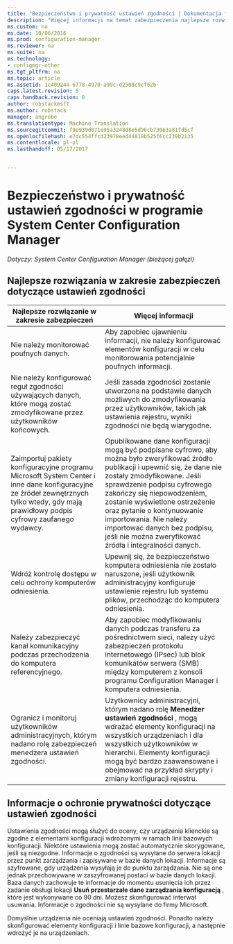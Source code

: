 ```yaml
---
title: "Bezpieczeństwo i prywatność ustawień zgodności | Dokumentacja firmy Microsoft"
description: "Więcej informacji na temat zabezpieczenia najlepsze rozwiązania dotyczące ustawień zgodności w programie System Center Configuration Manager."
ms.custom: na
ms.date: 10/06/2016
ms.prod: configuration-manager
ms.reviewer: na
ms.suite: na
ms.technology:
- configmgr-other
ms.tgt_pltfrm: na
ms.topic: article
ms.assetid: 1c409244-6778-4970-a99c-d2508c9cf62b
caps.latest.revision: 5
caps.handback.revision: 0
author: robstackmsft
ms.author: robstack
manager: angrobe
ms.translationtype: Machine Translation
ms.sourcegitcommit: f9e939d871e95a3248d8e5d96cb73063a81fd5cf
ms.openlocfilehash: e7dc554ffcd23978eed44819b525f6cc239b2135
ms.contentlocale: pl-pl
ms.lasthandoff: 05/17/2017


---
```

# <a name="security-and-privacy-for-compliance-settings-in-system-center-configuration-manager"></a>Bezpieczeństwo i prywatność ustawień zgodności w programie System Center Configuration Manager

*Dotyczy: System Center Configuration Manager (bieżącej gałęzi)*


## <a name="security-best-practices-for-compliance-settings"></a>Najlepsze rozwiązania w zakresie zabezpieczeń dotyczące ustawień zgodności  

|Najlepsze rozwiązanie w zakresie zabezpieczeń|Więcej informacji|  
|----------------------------|----------------------|  
|Nie należy monitorować poufnych danych.|Aby zapobiec ujawnieniu informacji, nie należy konfigurować elementów konfiguracji w celu monitorowania potencjalnie poufnych informacji.|  
|Nie należy konfigurować reguł zgodności używających danych, które mogą zostać zmodyfikowane przez użytkowników końcowych.|Jeśli zasada zgodności zostanie utworzona na podstawie danych możliwych do zmodyfikowania przez użytkowników, takich jak ustawienia rejestru, wyniki zgodności nie będą wiarygodne.|  
|Zaimportuj pakiety konfiguracyjne programu Microsoft System Center i inne dane konfiguracyjne ze źródeł zewnętrznych tylko wtedy, gdy mają prawidłowy podpis cyfrowy zaufanego wydawcy.|Opublikowane dane konfiguracji mogą być podpisane cyfrowo, aby można było zweryfikować źródło publikacji i upewnić się, że dane nie zostały zmodyfikowane. Jeśli sprawdzenie podpisu cyfrowego zakończy się niepowodzeniem, zostanie wyświetlone ostrzeżenie oraz pytanie o kontynuowanie importowania. Nie należy importować danych bez podpisu, jeśli nie można zweryfikować źródła i integralności danych.|  
|Wdróż kontrolę dostępu w celu ochrony komputerów odniesienia.|Upewnij się, że bezpieczeństwo komputera odniesienia nie zostało naruszone, jeśli użytkownik administracyjny konfiguruje ustawienie rejestru lub systemu plików, przechodząc do komputera odniesienia.|  
|Należy zabezpieczyć kanał komunikacyjny podczas przechodzenia do komputera referencyjnego.|Aby zapobiec modyfikowaniu danych podczas transferu za pośrednictwem sieci, należy użyć zabezpieczeń protokołu internetowego (IPsec) lub blok komunikatów serwera (SMB) między komputerem z konsoli programu Configuration Manager i komputera odniesienia.|  
|Ogranicz i monitoruj użytkowników administracyjnych, którym nadano rolę zabezpieczeń menedżera ustawień zgodności.|Użytkownicy administracyjni, którym nadano rolę **Menedżer ustawień zgodności** , mogą wdrażać elementy konfiguracji na wszystkich urządzeniach i dla wszystkich użytkowników w hierarchii. Elementy konfiguracji mogą być bardzo zaawansowane i obejmować na przykład skrypty i zmiany konfiguracji rejestru.|  

## <a name="privacy-information-for-compliance-settings"></a>Informacje o ochronie prywatności dotyczące ustawień zgodności  
 Ustawienia zgodności mogą służyć do oceny, czy urządzenia klienckie są zgodne z elementami konfiguracji wdrożonymi w ramach linii bazowych konfiguracji. Niektóre ustawienia mogą zostać automatycznie skorygowane, jeśli są niezgodne. Informacje o zgodności są wysyłane do serwera lokacji przez punkt zarządzania i zapisywane w bazie danych lokacji. Informacje są szyfrowane, gdy urządzenia wysyłają je do punktu zarządzania. Nie są one jednak przechowywane w zaszyfrowanej postaci w bazie danych lokacji. Baza danych zachowuje te informacje do momentu usunięcia ich przez zadanie obsługi lokacji **Usuń przestarzałe dane zarządzania konfiguracją** , które jest wykonywane co 90 dni. Możesz skonfigurować interwał usuwania. Informacje o zgodności nie są wysyłane do firmy Microsoft.  

 Domyślnie urządzenia nie oceniają ustawień zgodności. Ponadto należy skonfigurować elementy konfiguracji i linie bazowe konfiguracji, a następnie wdrożyć je na urządzeniach.  

